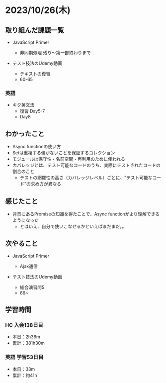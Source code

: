 # 2023/10/26(木)

## 取り組んだ課題一覧

- JavaScript Primer
  - 非同期処理 残り〜第一部終わりまで

- テスト技法のUdemy動画
  - テキストの復習
  - 60-65

### 英語

- キク英文法
  - 復習 Day5-7
  - Day8

## わかったこと

- Async functionの使い方
- Setは重複する値がないことを保証するコレクション
- モジュールは保守性・名前空間・再利用のために使われる
- カバレッジとは、テスト可能なコードのうち、実際にテストされたコードの割合のこと
  - テストの網羅性の高さ（カバレッジレベル）ごとに、"テスト可能なコード"の求め方が異なる

## 感じたこと

- 背景にあるPromiseの知識を得たことで、Async functionがより理解できるようになった
  - とはいえ、自分で使いこなせるかといえばまだまだ。。

## 次やること

- JavaScript Primer
  - Ajax通信

- テスト技法のUdemy動画
  - 総合演習問5
  - 66~

## 学習時間

### HC 入会138日目

- 本日：2h36m
- 累計：381h30m

### 英語 学習53日目

- 本日：33m
- 累計：約41h
